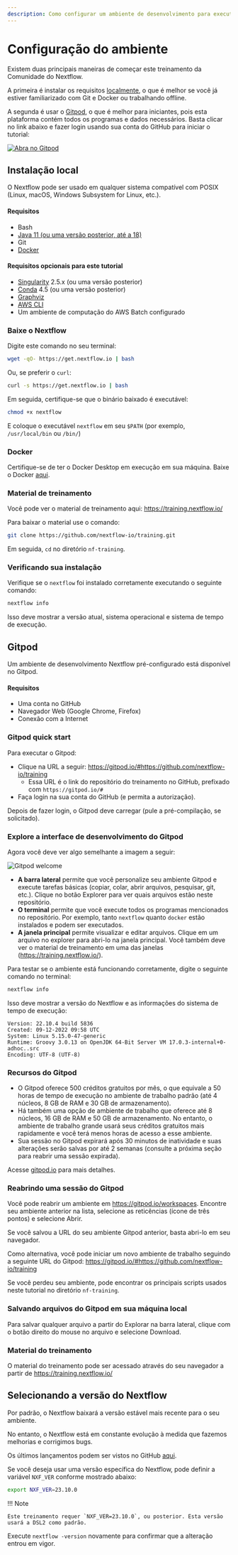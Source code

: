 ```yaml
---
description: Como configurar um ambiente de desenvolvimento para executar o Nextflow
---
```


# Configuração do ambiente

Existem duas principais maneiras de começar este treinamento da Comunidade do Nextflow.

A primeira é instalar os requisitos [localmente](#instalacao-local), o que é melhor se você já estiver familiarizado com Git e Docker ou trabalhando offline.

A segunda é usar o [Gitpod](#gitpod), o que é melhor para iniciantes, pois esta plataforma contém todos os programas e dados necessários. Basta clicar no link abaixo e fazer login usando sua conta do GitHub para iniciar o tutorial:

[![Abra no Gitpod](https://img.shields.io/badge/Gitpod-%20Abra%20no%20Gitpod-908a85?logo=gitpod)](https://gitpod.io/#https://github.com/nextflow-io/training)

## Instalação local

O Nextflow pode ser usado em qualquer sistema compatível com POSIX (Linux, macOS, Windows Subsystem for Linux, etc.).

#### Requisitos

- Bash
- [Java 11 (ou uma versão posterior, até a 18)](https://www.oracle.com/technetwork/java/javase/downloads/index.html)
- Git
- [Docker](https://docs.docker.com/get-docker/)

#### Requisitos opcionais para este tutorial

- [Singularity](https://github.com/sylabs/singularity) 2.5.x (ou uma versão posterior)
- [Conda](https://conda.io/) 4.5 (ou uma versão posterior)
- [Graphviz](http://www.graphviz.org/)
- [AWS CLI](https://aws.amazon.com/cli/)
- Um ambiente de computação do AWS Batch configurado

### Baixe o Nextflow

Digite este comando no seu terminal:

```bash
wget -qO- https://get.nextflow.io | bash
```

Ou, se preferir o `curl`:

```bash
curl -s https://get.nextflow.io | bash
```

Em seguida, certifique-se que o binário baixado é executável:

```bash
chmod +x nextflow
```

E coloque o executável `nextflow` em seu `$PATH` (por exemplo, `/usr/local/bin` ou `/bin/`)

### Docker

Certifique-se de ter o Docker Desktop em execução em sua máquina. Baixe o Docker [aqui](https://docs.docker.com/get-docker/).

### Material de treinamento

Você pode ver o material de treinamento aqui: <https://training.nextflow.io/>

Para baixar o material use o comando:

```bash
git clone https://github.com/nextflow-io/training.git
```

Em seguida, `cd` no diretório `nf-training`.

### Verificando sua instalação

Verifique se o `nextflow` foi instalado corretamente executando o seguinte comando:

```bash
nextflow info
```

Isso deve mostrar a versão atual, sistema operacional e sistema de tempo de execução.

## Gitpod

Um ambiente de desenvolvimento Nextflow pré-configurado está disponível no Gitpod.

#### Requisitos

- Uma conta no GitHub
- Navegador Web (Google Chrome, Firefox)
- Conexão com a Internet

### Gitpod quick start

Para executar o Gitpod:

- Clique na URL a seguir: <https://gitpod.io/#https://github.com/nextflow-io/training>
  - Essa URL é o link do repositório do treinamento no GitHub, prefixado com `https://gitpod.io/#`
- Faça login na sua conta do GitHub (e permita a autorização).

Depois de fazer login, o Gitpod deve carregar (pule a pré-compilação, se solicitado).

### Explore a interface de desenvolvimento do Gitpod

Agora você deve ver algo semelhante a imagem a seguir:

![Gitpod welcome](img/gitpod.welcome.png)

- **A barra lateral** permite que você personalize seu ambiente Gitpod e execute tarefas básicas (copiar, colar, abrir arquivos, pesquisar, git, etc.). Clique no botão Explorer para ver quais arquivos estão neste repositório.
- **O terminal** permite que você execute todos os programas mencionados no repositório. Por exemplo, tanto `nextflow` quanto `docker` estão instalados e podem ser executados.
- **A janela principal** permite visualizar e editar arquivos. Clique em um arquivo no explorer para abri-lo na janela principal. Você também deve ver o material de treinamento em uma das janelas (<https://training.nextflow.io/>).

Para testar se o ambiente está funcionando corretamente, digite o seguinte comando no terminal:

```bash
nextflow info
```

Isso deve mostrar a versão do Nextflow e as informações do sistema de tempo de execução:

```
Version: 22.10.4 build 5836
Created: 09-12-2022 09:58 UTC
System: Linux 5.15.0-47-generic
Runtime: Groovy 3.0.13 on OpenJDK 64-Bit Server VM 17.0.3-internal+0-adhoc..src
Encoding: UTF-8 (UTF-8)
```

### Recursos do Gitpod

- O Gitpod oferece 500 créditos gratuitos por mês, o que equivale a 50 horas de tempo de execução no ambiente de trabalho padrão (até 4 núcleos, 8 GB de RAM e 30 GB de armazenamento).
- Há também uma opção de ambiente de trabalho que oferece até 8 núcleos, 16 GB de RAM e 50 GB de armazenamento. No entanto, o ambiente de trabalho grande usará seus créditos gratuitos mais rapidamente e você terá menos horas de acesso a esse ambiente.
- Sua sessão no Gitpod expirará após 30 minutos de inatividade e suas alterações serão salvas por até 2 semanas (consulte a próxima seção para reabrir uma sessão expirada).

Acesse [gitpod.io](https://www.gitpod.io) para mais detalhes.

### Reabrindo uma sessão do Gitpod

Você pode reabrir um ambiente em <https://gitpod.io/workspaces>. Encontre seu ambiente anterior na lista, selecione as reticências (ícone de três pontos) e selecione Abrir.

Se você salvou a URL do seu ambiente Gitpod anterior, basta abri-lo em seu navegador.

Como alternativa, você pode iniciar um novo ambiente de trabalho seguindo a seguinte URL do Gitpod: <https://gitpod.io/#https://github.com/nextflow-io/training>

Se você perdeu seu ambiente, pode encontrar os principais scripts usados neste tutorial no diretório `nf-training`.

### Salvando arquivos do Gitpod em sua máquina local

Para salvar qualquer arquivo a partir do Explorar na barra lateral, clique com o botão direito do mouse no arquivo e selecione Download.

### Material do treinamento

O material do treinamento pode ser acessado através do seu navegador a partir de <https://training.nextflow.io/>

## Selecionando a versão do Nextflow

Por padrão, o Nextflow baixará a versão estável mais recente para o seu ambiente.

No entanto, o Nextflow está em constante evolução à medida que fazemos melhorias e corrigimos bugs.

Os últimos lançamentos podem ser vistos no GitHub [aqui](https://github.com/nextflow-io/nextflow).

Se você deseja usar uma versão específica do Nextflow, pode definir a variável `NXF_VER` conforme mostrado abaixo:

```bash
export NXF_VER=23.10.0
```

!!! Note

    Este treinamento requer `NXF_VER=23.10.0`, ou posterior. Esta versão usará a DSL2 como padrão.

Execute `nextflow -version` novamente para confirmar que a alteração entrou em vigor.
